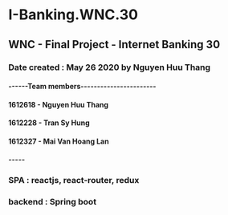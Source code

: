 # I-Banking.WNC.30
## WNC - Final Project - Internet Banking 30
### Date created : May 26 2020 by Nguyen Huu Thang
#### ------Team members-----------------------
#### 1612618 - Nguyen Huu Thang
#### 1612228 - Tran Sy Hung
#### 1612327 - Mai Van Hoang Lan
#### -----
### SPA : reactjs, react-router, redux
### backend : Spring boot
